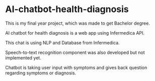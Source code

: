# AI-chatbot-health-diagnosis

This is my final year project, which was made to get Bachelor degree. 

AI chatbot for health diagnosis is a web app using Infermedica API. 


This chat is using NLP and Database from Infermedica.

Speech-to-text recognition component was also developed but not implemented yet.


Chatbot is taking user input with symptoms and gives back question regarding symptoms or diagnosis.
